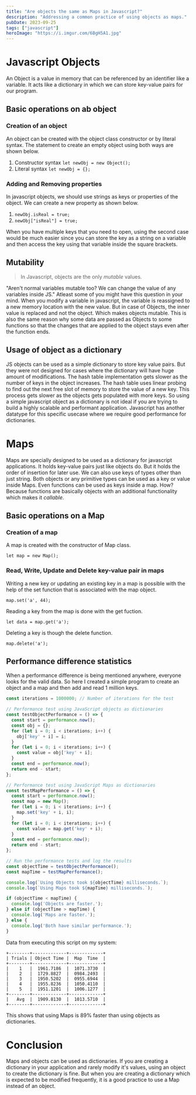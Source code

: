 ```yaml
---
title: "Are objects the same as Maps in Javascript?"
description: "Addressing a common practice of using objects as maps."
pubDate: 2023-09-25
tags: ["javascript"]
heroImage: "https://i.imgur.com/6BgH5A1.jpg"
---
```

# Javascript Objects
An Object is a value in memory that can be referenced by an identifier like a variable.
It acts like a dictionary in which we can store key-value pairs for our program.

## Basic operations on ab object

### Creation of an object
An object can be created with the object class constructor or by literal syntax.
The statement to create an empty object using both ways are shown below.

1. Constructor syntax `let newObj = new Object();`
2. Literal syntax `let newObj = {};`

### Adding and Removing properties
In javascript objects, we should use strings as keys or properties of the object. We can create
a new property as shown below.

1. `newObj.isReal = true;`
2. `newObj["isReal"] = true;`

When you have multiple keys that you need to open, using the second case would be much easier 
since you can store the key as a string on a variable and then access the key using that variable inside
the square brackets.

## Mutability
> In Javascript, objects are the only _mutable_ values.

"Aren't normal variables mutable too? We can change the value of any variables inside JS."
Atleast some of you might have this question in your mind. When you modify a variable in 
javascript, the variable is reassigned to a new memory location with the new value.
But in case of Objects, the inner value is replaced and not the object. Which makes objects mutable.
This is also the same reason why some data are passed as Objects to some functions so that the
changes that are applied to the object stays even after the function ends.

## Usage of object as a dictionary
JS objects can be used as a simple dictionary to store key value pairs. But they
were not designed for cases where the dictionary will have huge amount of modifications.
The hash table implementation gets slower as the number of keys in the object increases.
The hash table uses linear probing to find out the next free slot of memory to 
store the value of a new key. This process gets slower as the objects gets populated
with more keys.
So using a simple javascript object as a dictionary is not ideal if you are trying to build
a highly scalable and performant application. Javascript has another datatype for 
this specific usecase where we require good performance for dictionaries.

# Maps
Maps are specially designed to be used as a dictionary for javascript applications.
It holds key-value pairs just like objects do. But it holds the order of insertion
for later use. We can also use keys of types other than just string. Both objects or
any primitive types can be used as a key or value inside Maps. Even functions can be used as keys
inside a map. How? Because functions are basically objects with an additional functionality which
makes it _callable_.

## Basic operations on a Map

### Creation of a map
A map is created with the constructor of Map class.

`let map = new Map();`

### Read, Write, Update and Delete key-value pair in maps
Writing a new key or updating an existing key in a map is possible with the help of the
set function that is associated with the map object.

`map.set('a', 44);`

Reading a key from the map is done with the get fuction.

`let data = map.get('a');`

Deleting a key is though the delete function.

`map.delete('a');`

## Performance difference statistics
When a performance difference is being mentioned anywhere, everyone looks for the valid data.
So here I created a simple program to create an object and a map and then add and read 1 million keys.

```javascript
const iterations = 1000000; // Number of iterations for the test

// Performance test using JavaScript objects as dictionaries
const testObjectPerformance = () => {
  const start = performance.now();
  const obj = {};
  for (let i = 0; i < iterations; i++) {
    obj['key' + i] = i;
  }
  for (let i = 0; i < iterations; i++) {
    const value = obj['key' + i];
  }
  const end = performance.now();
  return end - start;
};

// Performance test using JavaScript Maps as dictionaries
const testMapPerformance = () => {
  const start = performance.now();
  const map = new Map();
  for (let i = 0; i < iterations; i++) {
    map.set('key' + i, i);
  }
  for (let i = 0; i < iterations; i++) {
    const value = map.get('key' + i);
  }
  const end = performance.now();
  return end - start;
};

// Run the performance tests and log the results
const objectTime = testObjectPerformance();
const mapTime = testMapPerformance();

console.log(`Using Objects took ${objectTime} milliseconds.`);
console.log(`Using Maps took ${mapTime} milliseconds.`);

if (objectTime < mapTime) {
  console.log('Objects are faster.');
} else if (objectTime > mapTime) {
  console.log('Maps are faster.');
} else {
  console.log('Both have similar performance.');
}
```

Data from executing this script on my system:
```text
+--------+-------------+-------------+
| Trials | Object Time |  Map  Time  |
+--------+-------------+-------------+
|    1   |  1961.7186  |  1071.3730  |
|    2   |  1729.8827  |  0984.2493  |
|    3   |  1950.5202  |  0955.6944  |
|    4   |  1955.8236  |  1050.4110  |
|    5   |  1951.1201  |  1006.1277  |
+--------+-------------+-------------+
|   Avg  |  1909.8130  |  1013.5710  |
+--------+-------------+-------------+
```

This shows that using Maps is 89% faster than using objects as dictionaries.

# Conclusion
Maps and objects can be used as dictionaries. If you are creating a dictionary in your application
and rarely modify it's values, using an object to create the dictionary is fine. But when you are
creating a dictionary which is expected to be modified frequently, it is a good practice to use a Map
instead of an object.
